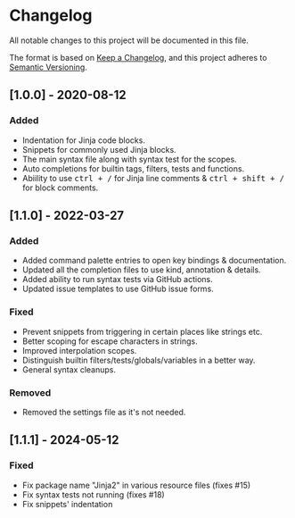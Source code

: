 # Changelog
All notable changes to this project will be documented in this file.

The format is based on [Keep a Changelog](https://keepachangelog.com/en/1.0.0/),
and this project adheres to [Semantic Versioning](https://semver.org/spec/v2.0.0.html).

## [1.0.0] - 2020-08-12

### Added
- Indentation for Jinja code blocks.
- Snippets for commonly used Jinja blocks.
- The main syntax file along with syntax test for the scopes.
- Auto completions for builtin tags, filters, tests and functions. 
- Abiility to use <kbd>ctrl + /</kbd> for Jinja line comments & <kbd>ctrl + shift + /</kbd> for block comments.

## [1.1.0] - 2022-03-27

### Added
- Added command palette entries to open key bindings & documentation.
- Updated all the completion files to use kind, annotation & details.
- Added ability to run syntax tests via GitHub actions.
- Updated issue templates to use GitHub issue forms.

### Fixed
- Prevent snippets from triggering in certain places like strings etc.
- Better scoping for escape characters in strings.
- Improved interpolation scopes.
- Distinguish builtin filters/tests/globals/variables in a better way.
- General syntax cleanups.

### Removed
- Removed the settings file as it's not needed.

## [1.1.1] - 2024-05-12

### Fixed
- Fix package name "Jinja2" in various resource files (fixes #15)
- Fix syntax tests not running (fixes #18)
- Fix snippets' indentation